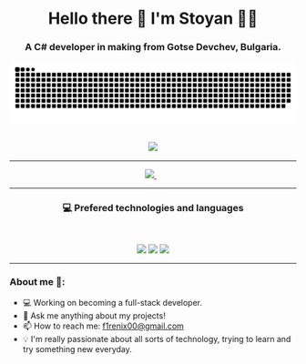 <h1 align='center'>
  Hello there 👋 I'm Stoyan 👨‍💻
</h1>

<h3 align='center'>
  A C# developer in making from Gotse Devchev, Bulgaria.
</h3>
<a href="#"><img align="right" alt="Coding" width="1000" src="https://raw.githubusercontent.com/vassdeniss/vassdeniss/output/github-contribution-grid-snake-dark.svg#gh-dark-mode-only">
</a>&nbsp;&nbsp;
<p align='center'>
  <img src="https://github-readme-stats.vercel.app/api?username=stoyantsiparov&show_icons=true&count_private=true&theme=darcula" width="350"></a>
</p>

---

<p align='center'>
  <a href="https://stackoverflow.com/users/21890533/stoyan-tsiparov">
    <img src="https://img.shields.io/badge/Stack_Overflow-FE7A16?style=for-the-badge&logo=stack-overflow&logoColor=white" />        
  </a>&nbsp;&nbsp;
</p>

---

<h3 align='center'>💻 Prefered technologies and languages</h3><br/>
<p align='center'>
  <img src="https://img.shields.io/badge/C Sharp-239120?style=for-the-badge&logo=c-sharp&logoColor=white">
  <img src="https://img.shields.io/badge/HTML5-E34F26?style=for-the-badge&logo=html5&logoColor=white">
  <img src="https://img.shields.io/badge/CSS3-1572B6?style=for-the-badge&logo=css3&logoColor=white">
</p>

---

<h3>About me 👻:</h3>

- 💻 Working on becoming a full-stack developer.
- 💬 Ask me anything about my projects!
- 📫 How to reach me: f1renix00@gmail.com
- 💡 I'm really passionate about all sorts of technology, trying to learn and try something new everyday.
